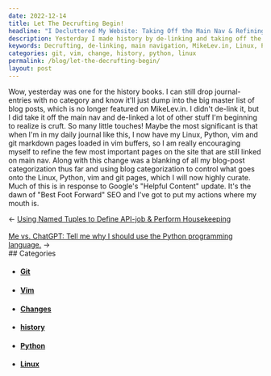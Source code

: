 ```yaml
---
date: 2022-12-14
title: Let The Decrufting Begin!
headline: "I Decluttered My Website: Taking Off the Main Nav & Refining Pages with Vim Buffers"
description: Yesterday I made history by de-linking and taking off the main navigation from my website, MikeLev.in. I loaded Linux, Python, Vim, and Git markdown pages into Vim buffers, so I could refine the few pages still linked on the main nav. Additionally, I used blog categorization to control what went onto the Linux, Python, Vim, and Git pages. Check out my blog post to learn more about my journey and the changes I made!
keywords: Decrufting, de-linking, main navigation, MikeLev.in, Linux, Python, Vim, Git, markdown, blog, categorization, history, buffers, refine, blog-post, control, changes, blanked
categories: git, vim, change, history, python, linux
permalink: /blog/let-the-decrufting-begin/
layout: post
---
```



Wow, yesterday was one for the history books. I can still drop journal-entries
with no category and know it'll just dump into the big master list of blog
posts, which is no longer featured on MikeLev.in. I didn't de-link it, but I
did take it off the main nav and de-linked a lot of other stuff I'm beginning
to realize is cruft. So many little touches! Maybe the most significant is that
when I'm in my daily journal like this, I now have my Linux, Python, vim and
git markdown pages loaded in vim buffers, so I am really encouraging myself to
refine the few most important pages on the site that are still linked on main
nav. Along with this change was a blanking of all my blog-post categorization
thus far and using blog categorization to control what goes onto the Linux,
Python, vim and git pages, which I will now highly curate. Much of this is in
response to Google's "Helpful Content" update. It's the dawn of "Best Foot
Forward" SEO and I've got to put my actions where my mouth is.


<div class="arrow-links"><div class="post-nav-prev"><span class="arrow">&larr;&nbsp;</span><a href="/blog/using-named-tuples-to-define-api-job-perform-housekeeping/">Using Named Tuples to Define API-job & Perform Housekeeping</a></div> &nbsp; <div class="post-nav-next"><a href="/blog/me-vs-chatgpt-tell-me-why-i-should-use-the-python-programming-language/">Me vs. ChatGPT: Tell me why I should use the Python programming language.</a><span class="arrow">&nbsp;&rarr;</span></div></div>
## Categories

<ul>
<li><h4><a href='/git/'>Git</a></h4></li>
<li><h4><a href='/vim/'>Vim</a></h4></li>
<li><h4><a href='/change/'>Changes</a></h4></li>
<li><h4><a href='/history/'>history</a></h4></li>
<li><h4><a href='/python/'>Python</a></h4></li>
<li><h4><a href='/linux/'>Linux</a></h4></li></ul>